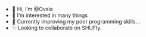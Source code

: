 - 👋 Hi, I’m @Ovsia
- 👀 I’m interested in many things
- 🌱 Currently improving my poor programming skills...
- ✨ Looking to collaborate on SHUFly.
